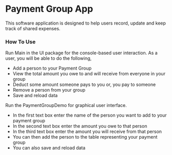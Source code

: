 # **Payment Group App**
This software application is designed to help users record, update and keep track of shared expenses.

### **How To Use**
Run Main in the UI package for the console-based user interaction. As a user, you will be able to do the following,
* Add a person to your Payment Group
* View the total amount you owe to and will receive from everyone in your group
* Deduct some amount someone pays to you or, you pay to someone
* Remove a person from your group
* Save and reload data

Run the PaymentGroupDemo for graphical user interface. 
* In the first text box enter the name of the person you want to add to your payment group
* In the second text box enter the amount you owe to that person
* In the third text box enter the amount you will receive from that person
* You can then add the person to the table representing your payment group
* You can also save and reload data

